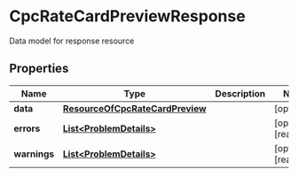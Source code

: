 

# CpcRateCardPreviewResponse

Data model for response resource

## Properties

| Name | Type | Description | Notes |
|------------ | ------------- | ------------- | -------------|
|**data** | [**ResourceOfCpcRateCardPreview**](ResourceOfCpcRateCardPreview.md) |  |  [optional] |
|**errors** | [**List&lt;ProblemDetails&gt;**](ProblemDetails.md) |  |  [optional] [readonly] |
|**warnings** | [**List&lt;ProblemDetails&gt;**](ProblemDetails.md) |  |  [optional] [readonly] |




